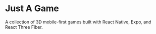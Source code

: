 # Just A Game

A collection of 3D mobile-first games built with React Native, Expo, and React Three Fiber.